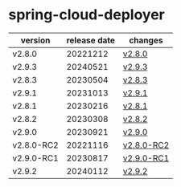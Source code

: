 # spring-cloud-deployer

|  version   | release date |                changes                 |
|------------|--------------|----------------------------------------|
| v2.8.0     | 20221212     | [v2.8.0](./v2.8.0-20221212.md)         |
| v2.9.3     | 20240521     | [v2.9.3](./v2.9.3-20240521.md)         |
| v2.8.3     | 20230504     | [v2.8.3](./v2.8.3-20230504.md)         |
| v2.9.1     | 20231013     | [v2.9.1](./v2.9.1-20231013.md)         |
| v2.8.1     | 20230216     | [v2.8.1](./v2.8.1-20230216.md)         |
| v2.8.2     | 20230308     | [v2.8.2](./v2.8.2-20230308.md)         |
| v2.9.0     | 20230921     | [v2.9.0](./v2.9.0-20230921.md)         |
| v2.8.0-RC2 | 20221116     | [v2.8.0-RC2](./v2.8.0-RC2-20221116.md) |
| v2.9.0-RC1 | 20230817     | [v2.9.0-RC1](./v2.9.0-RC1-20230817.md) |
| v2.9.2     | 20240112     | [v2.9.2](./v2.9.2-20240112.md)         |


